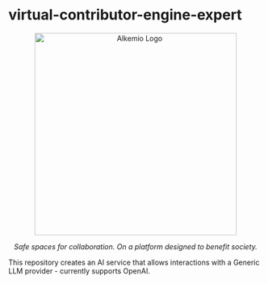 # virtual-contributor-engine-expert
<p align="center">
  <a href="https://alkemio.org" target="blank"><img src="https://alkemio.foundation/uploads/logos/alkemio-logo.svg" width="400" alt="Alkemio Logo" /></a>
</p>
<p align="center"><i>Safe spaces for collaboration. On a platform designed to benefit society.</i></p>
This repository creates an AI service that allows interactions with a Generic LLM provider - currently supports OpenAI.

